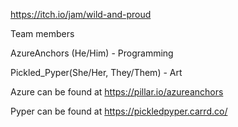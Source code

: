 https://itch.io/jam/wild-and-proud

Team members


AzureAnchors (He/Him) - Programming

Pickled_Pyper(She/Her, They/Them) - Art


Azure can be found at https://pillar.io/azureanchors

Pyper can be found at https://pickledpyper.carrd.co/